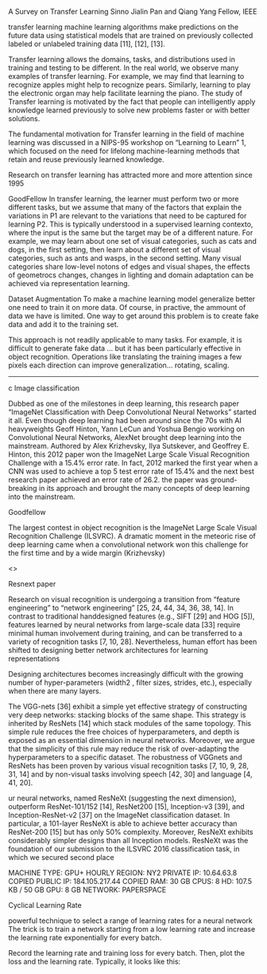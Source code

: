 A Survey on Transfer Learning
Sinno Jialin Pan and Qiang Yang Fellow, IEEE

transfer learning
machine learning algorithms make
predictions on the future data using statistical models that are
trained on previously collected labeled or unlabeled training
data [11], [12], [13]. 

Transfer learning allows the domains, tasks, and distributions used
in training and testing to be different. In the real world, we
observe many examples of transfer learning. For example,
we may find that learning to recognize apples might help to
recognize pears. Similarly, learning to play the electronic organ
may help facilitate learning the piano. The study of Transfer
learning is motivated by the fact that people can intelligently
apply knowledge learned previously to solve new problems
faster or with better solutions. 

The fundamental motivation
for Transfer learning in the field of machine learning was
discussed in a NIPS-95 workshop on “Learning to Learn”
1, which focused on the need for lifelong machine-learning
methods that retain and reuse previously learned knowledge.

Research on transfer learning has attracted more and
more attention since 1995

GoodFellow
In transfer learning, the learner must perform two or more different tasks, but we assume that many of the factors that explain the variations in P1 are relevant to the variations that need to be captured for learning P2.  This is typically understood in a supervised learning contexto, where the input is the same but the target may be of a different nature. For example, we may learn about one set of visual categories, such as cats and dogs, in the first setting, then learn about a different set of visual categories, such as ants and wasps, in the second setting. Many visual categories share low-level notons of edges and visual shapes, the effects of geometrocs changes, changes in lighting and domain adaptation can be achieved via representation learning. 



Dataset Augmentation
To make a machine learning model generalize better one need to train it on more data.  Of course, in practive, the ammount of data we have is limited.  One way to get around this problem is to create fake data and add it to the training set. 

This approach is not readily applicable to many tasks. For example, it is difficult to generate fake data ... but it has been particularly effective in object recognition. Operations like translating the training images a few pixels each direction  can improve generalization... rotating, scaling.

----
c
Image classification

Dubbed as one of the milestones in deep learning, this research paper “ImageNet Classification with Deep Convolutional Neural Networks” started it all. Even though deep learning had been around since the 70s with AI heavyweights Geoff Hinton, Yann LeCun and Yoshua Bengio working on Convolutional Neural Networks, AlexNet brought deep learning into the mainstream. Authored by Alex Krizhevsky, Ilya Sutskever, and Geoffrey E. Hinton, this 2012 paper won the ImageNet Large Scale Visual Recognition Challenge with a 15.4% error rate. In fact, 2012 marked the first year when a CNN was used to achieve a top 5 test error rate of 15.4% and the next best research paper achieved an error rate of 26.2.  the paper was ground-breaking in its approach and brought the many concepts of deep learning into the mainstream. 

Goodfellow

The largest contest in object recognition is the ImageNet Large Scale Visual Recognition Challenge (ILSVRC).  A dramatic moment in the meteoric rise of deep learning came when a convolutional network won this challenge for the first time and by a wide margin (Krizhevsky)

<<ILSVRC classification error rate>>


Resnext paper

Research on visual recognition is undergoing a transition
from “feature engineering” to “network engineering”
[25, 24, 44, 34, 36, 38, 14]. In contrast to traditional handdesigned
features (e.g., SIFT [29] and HOG [5]), features
learned by neural networks from large-scale data [33] require
minimal human involvement during training, and can
be transferred to a variety of recognition tasks [7, 10, 28].
Nevertheless, human effort has been shifted to designing
better network architectures for learning representations

Designing architectures becomes increasingly difficult
with the growing number of hyper-parameters (width2
, filter
sizes, strides, etc.), especially when there are many layers.

The VGG-nets [36] exhibit a simple yet effective strategy
of constructing very deep networks: stacking blocks of the same shape. This strategy is inherited
by ResNets [14] which stack modules of the same topology.
This simple rule reduces the free choices of hyperparameters,
and depth is exposed as an essential dimension
in neural networks. Moreover, we argue that the simplicity
of this rule may reduce the risk of over-adapting the hyperparameters
to a specific dataset. The robustness of VGGnets
and ResNets has been proven by various visual recognition
tasks [7, 10, 9, 28, 31, 14] and by non-visual tasks
involving speech [42, 30] and language [4, 41, 20].



ur neural networks, named ResNeXt (suggesting the
next dimension), outperform ResNet-101/152 [14], ResNet200
[15], Inception-v3 [39], and Inception-ResNet-v2 [37]
on the ImageNet classification dataset. In particular, a
101-layer ResNeXt is able to achieve better accuracy than
ResNet-200 [15] but has only 50% complexity. Moreover,
ResNeXt exhibits considerably simpler designs than all Inception
models. ResNeXt was the foundation of our submission
to the ILSVRC 2016 classification task, in which
we secured second place


MACHINE TYPE: GPU+ HOURLY
REGION: NY2
PRIVATE IP: 
10.64.63.8
COPIED
PUBLIC IP: 
184.105.217.44
COPIED
RAM: 30 GB
CPUS: 8
HD: 107.5 KB / 50 GB
GPU: 8 GB
NETWORK: PAPERSPACE

Cyclical Learning Rate

powerful technique to select a range of learning rates for a neural network
The trick is to train a network starting from a low learning rate and increase the learning rate exponentially for every batch.

Record the learning rate and training loss for every batch. Then, plot the loss and the learning rate. Typically, it looks like this:

